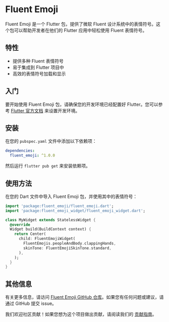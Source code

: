 # Fluent Emoji

Fluent Emoji 是一个 Flutter 包，提供了微软 Fluent 设计系统中的表情符号。这个包可以帮助开发者在他们的 Flutter 应用中轻松使用 Fluent 表情符号。

## 特性

- 提供多种 Fluent 表情符号
- 易于集成到 Flutter 项目中
- 高效的表情符号加载和显示

## 入门

要开始使用 Fluent Emoji 包，请确保您的开发环境已经配置好 Flutter。您可以参考 [Flutter 官方文档](https://flutter.dev/docs/get-started/install) 来设置开发环境。

## 安装

在您的 `pubspec.yaml` 文件中添加以下依赖项：

```yaml
dependencies:
  fluent_emoji: ^1.0.0
```

然后运行 `flutter pub get` 来安装依赖项。

## 使用方法

在您的 Dart 文件中导入 Fluent Emoji 包，并使用其中的表情符号：

```dart
import 'package:fluent_emoji/fluent_emoji.dart';
import 'package:fluent_emoji_widget/fluent_emoji_widget.dart';

class MyWidget extends StatelessWidget {
  @override
  Widget build(BuildContext context) {
    return Center(
      child: FluentEmojiWidget(
        FluentEmojis.peopleAndBody.clappingHands,
        skinTone: FluentEmojiSkinTone.standard,
      ),
    );
  }
}
```

## 其他信息

有关更多信息，请访问 [Fluent Emoji GitHub 仓库](https://github.com/goweii/fluent_emoji)。如果您有任何问题或建议，请通过 GitHub 提交 issue。

我们欢迎社区贡献！如果您想为这个项目做出贡献，请阅读我们的 [贡献指南](CONTRIBUTING.md)。
